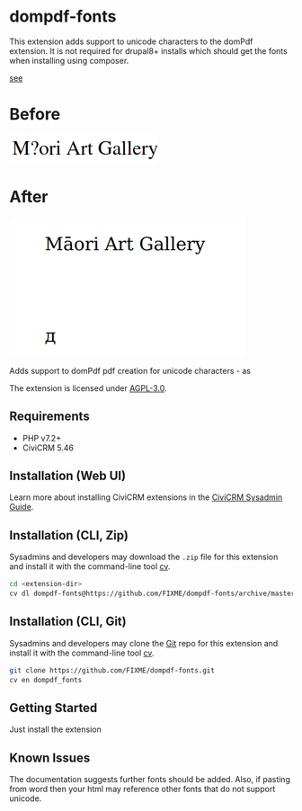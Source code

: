 # dompdf-fonts

This extension adds support to unicode characters to the domPdf
extension. It is not required for drupal8+ installs which should
get the fonts when installing using composer.

[see](https://docs.civicrm.org/installation/en/latest/general/unicode_pdf/)


#  Before
![img.png](images/borked.png)

# After
![img.png](images/fixed.png)

Adds support to domPdf pdf creation for unicode characters - as

The extension is licensed under [AGPL-3.0](LICENSE.txt).

## Requirements

* PHP v7.2+
* CiviCRM 5.46

## Installation (Web UI)

Learn more about installing CiviCRM extensions in the [CiviCRM Sysadmin Guide](https://docs.civicrm.org/sysadmin/en/latest/customize/extensions/).

## Installation (CLI, Zip)

Sysadmins and developers may download the `.zip` file for this extension and
install it with the command-line tool [cv](https://github.com/civicrm/cv).

```bash
cd <extension-dir>
cv dl dompdf-fonts@https://github.com/FIXME/dompdf-fonts/archive/master.zip
```

## Installation (CLI, Git)

Sysadmins and developers may clone the [Git](https://en.wikipedia.org/wiki/Git) repo for this extension and
install it with the command-line tool [cv](https://github.com/civicrm/cv).

```bash
git clone https://github.com/FIXME/dompdf-fonts.git
cv en dompdf_fonts
```

## Getting Started

Just install the extension

## Known Issues

The documentation suggests further fonts should be added. Also, if pasting
from word then your html may reference other fonts that do not support unicode.

